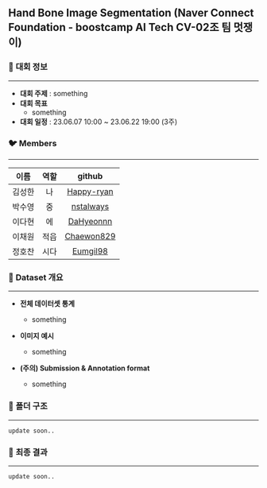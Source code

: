 ## **Hand Bone Image Segmentation (Naver Connect Foundation - boostcamp AI Tech CV-02조 팀 멋쟁이)**

### 📌 **대회 정보**
- - -
- **대회 주제** : something
- **대회 목표**
    - something
- **대회 일정** : 23.06.07 10:00 ~ 23.06.22 19:00 (3주)

### 🐦 **Members**
- - -
|**이름**|**역할**|**github**|
|:-:|:-:|:-:|
|김성한|나|[Happy-ryan](https://github.com/Happy-ryan)|
|박수영|중|[nstalways](https://github.com/nstalways)|
|이다현|에|[DaHyeonnn](https://github.com/DaHyeonnn)|
|이채원|적읍|[Chaewon829](https://github.com/Chaewon829)|
|정호찬|시다|[Eumgil98](https://github.com/Eumgill98)|

### 📝 **Dataset 개요**
- - -
- **전체 데이터셋 통계**
    - something

- **이미지 예시**<br>
    - something

- **(주의) Submission & Annotation format**
    - something

### 🐤 **폴더 구조**
- - -
```
update soon..
```

### 🐧 **최종 결과**
- - -
```
update soon..
```